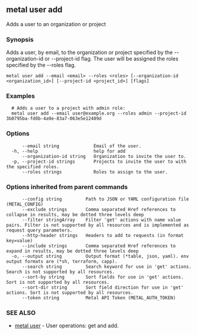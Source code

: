 ## metal user add

Adds a user to an organization or project

### Synopsis

Adds a user, by email, to the organization or project specified by the --organization-id or --project-id flag. The user will be assigned the roles specified by the --roles flag.

```
metal user add --email <email> --roles <roles> [--organization-id <organization_id>] [--project-id <project_id>] [flags]
```

### Examples

```
  # Adds a user to a project with admin role:
  metal user add --email user@example.org --roles admin --project-id 3b0795ba-fd0b-4a9e-83a7-063e5e12409d

```

### Options

```
      --email string             Email of the user.
  -h, --help                     help for add
      --organization-id string   Organization to invite the user to.
  -p, --project-id strings       Projects to invite the user to with the specified roles.
      --roles strings            Roles to assign to the user.
```

### Options inherited from parent commands

```
      --config string         Path to JSON or YAML configuration file (METAL_CONFIG)
      --exclude strings       Comma separated Href references to collapse in results, may be dotted three levels deep
      --filter stringArray    Filter 'get' actions with name value pairs. Filter is not supported by all resources and is implemented as request query parameters.
      --http-header strings   Headers to add to requests (in format key=value)
      --include strings       Comma separated Href references to expand in results, may be dotted three levels deep
  -o, --output string         Output format (*table, json, yaml). env output formats are (*sh, terraform, capp).
      --search string         Search keyword for use in 'get' actions. Search is not supported by all resources.
      --sort-by string        Sort fields for use in 'get' actions. Sort is not supported by all resources.
      --sort-dir string       Sort field direction for use in 'get' actions. Sort is not supported by all resources.
      --token string          Metal API Token (METAL_AUTH_TOKEN)
```

### SEE ALSO

* [metal user](metal_user.md)	 - User operations: get and add.

